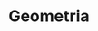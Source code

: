 ---
layout: podstawa_tags
tag: geometria
title: Geometria
permalink: /matura-podstawowa/geometria/ # This is only required for pretty links.
# Thus, this page's link is /tags/jekyll/ rather than /tags/jekyll.html
---